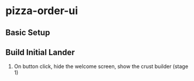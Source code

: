 # pizza-order-ui

## Basic Setup



## Build Initial Lander

1. On button click, hide the welcome screen, show the crust builder (stage 1)